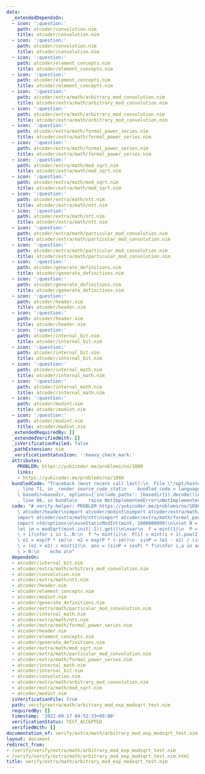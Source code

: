```yaml
---
data:
  _extendedDependsOn:
  - icon: ':question:'
    path: atcoder/convolution.nim
    title: atcoder/convolution.nim
  - icon: ':question:'
    path: atcoder/convolution.nim
    title: atcoder/convolution.nim
  - icon: ':question:'
    path: atcoder/element_concepts.nim
    title: atcoder/element_concepts.nim
  - icon: ':question:'
    path: atcoder/element_concepts.nim
    title: atcoder/element_concepts.nim
  - icon: ':question:'
    path: atcoder/extra/math/arbitrary_mod_convolution.nim
    title: atcoder/extra/math/arbitrary_mod_convolution.nim
  - icon: ':question:'
    path: atcoder/extra/math/arbitrary_mod_convolution.nim
    title: atcoder/extra/math/arbitrary_mod_convolution.nim
  - icon: ':question:'
    path: atcoder/extra/math/formal_power_series.nim
    title: atcoder/extra/math/formal_power_series.nim
  - icon: ':question:'
    path: atcoder/extra/math/formal_power_series.nim
    title: atcoder/extra/math/formal_power_series.nim
  - icon: ':question:'
    path: atcoder/extra/math/mod_sqrt.nim
    title: atcoder/extra/math/mod_sqrt.nim
  - icon: ':question:'
    path: atcoder/extra/math/mod_sqrt.nim
    title: atcoder/extra/math/mod_sqrt.nim
  - icon: ':question:'
    path: atcoder/extra/math/ntt.nim
    title: atcoder/extra/math/ntt.nim
  - icon: ':question:'
    path: atcoder/extra/math/ntt.nim
    title: atcoder/extra/math/ntt.nim
  - icon: ':question:'
    path: atcoder/extra/math/particular_mod_convolution.nim
    title: atcoder/extra/math/particular_mod_convolution.nim
  - icon: ':question:'
    path: atcoder/extra/math/particular_mod_convolution.nim
    title: atcoder/extra/math/particular_mod_convolution.nim
  - icon: ':question:'
    path: atcoder/generate_definitions.nim
    title: atcoder/generate_definitions.nim
  - icon: ':question:'
    path: atcoder/generate_definitions.nim
    title: atcoder/generate_definitions.nim
  - icon: ':question:'
    path: atcoder/header.nim
    title: atcoder/header.nim
  - icon: ':question:'
    path: atcoder/header.nim
    title: atcoder/header.nim
  - icon: ':question:'
    path: atcoder/internal_bit.nim
    title: atcoder/internal_bit.nim
  - icon: ':question:'
    path: atcoder/internal_bit.nim
    title: atcoder/internal_bit.nim
  - icon: ':question:'
    path: atcoder/internal_math.nim
    title: atcoder/internal_math.nim
  - icon: ':question:'
    path: atcoder/internal_math.nim
    title: atcoder/internal_math.nim
  - icon: ':question:'
    path: atcoder/modint.nim
    title: atcoder/modint.nim
  - icon: ':question:'
    path: atcoder/modint.nim
    title: atcoder/modint.nim
  _extendedRequiredBy: []
  _extendedVerifiedWith: []
  _isVerificationFailed: false
  _pathExtension: nim
  _verificationStatusIcon: ':heavy_check_mark:'
  attributes:
    PROBLEM: https://yukicoder.me/problems/no/1080
    links:
    - https://yukicoder.me/problems/no/1080
  bundledCode: "Traceback (most recent call last):\n  File \"/opt/hostedtoolcache/Python/3.10.6/x64/lib/python3.10/site-packages/onlinejudge_verify/documentation/build.py\"\
    , line 71, in _render_source_code_stat\n    bundled_code = language.bundle(stat.path,\
    \ basedir=basedir, options={'include_paths': [basedir]}).decode()\n  File \"/opt/hostedtoolcache/Python/3.10.6/x64/lib/python3.10/site-packages/onlinejudge_verify/languages/nim.py\"\
    , line 86, in bundle\n    raise NotImplementedError\nNotImplementedError\n"
  code: "# verify-helper: PROBLEM https://yukicoder.me/problems/no/1080\n\nimport\
    \ atcoder/header\nimport atcoder/modint\nimport atcoder/extra/math/mod_sqrt\n\
    import atcoder/extra/math/ntt\nimport atcoder/extra/math/formal_power_series\n\
    import std/options\n\nuseStaticModInt(mint, 1000000009)\n\nlet N = nextInt()\n\
    let im = modSqrt(mint.init(-1)).get()\n\nvar\n  f = mint(1)\n  P = initFormalPowerSeries[mint](N\
    \ + 1)\nfor i in 1..N:\n  f *= mint(i)\n  P[i] = mint(i + 1).pow(2)\n\nlet\n \
    \ e1 = exp(P * im)\n  e2 = exp(P * (-im))\n  sinP = (e1 - e2) / (im * 2)\n  cosP\
    \ = (e1 + e2) / mint(2)\n  ans = (sinP + cosP) * f\n\nfor i,a in ans:\n  if i\
    \ > 0:\n    echo a\n"
  dependsOn:
  - atcoder/internal_bit.nim
  - atcoder/extra/math/arbitrary_mod_convolution.nim
  - atcoder/convolution.nim
  - atcoder/extra/math/ntt.nim
  - atcoder/header.nim
  - atcoder/element_concepts.nim
  - atcoder/modint.nim
  - atcoder/generate_definitions.nim
  - atcoder/extra/math/particular_mod_convolution.nim
  - atcoder/internal_math.nim
  - atcoder/extra/math/ntt.nim
  - atcoder/extra/math/formal_power_series.nim
  - atcoder/header.nim
  - atcoder/element_concepts.nim
  - atcoder/generate_definitions.nim
  - atcoder/extra/math/mod_sqrt.nim
  - atcoder/extra/math/particular_mod_convolution.nim
  - atcoder/extra/math/formal_power_series.nim
  - atcoder/internal_math.nim
  - atcoder/internal_bit.nim
  - atcoder/convolution.nim
  - atcoder/extra/math/arbitrary_mod_convolution.nim
  - atcoder/extra/math/mod_sqrt.nim
  - atcoder/modint.nim
  isVerificationFile: true
  path: verify/extra/math/arbitrary_mod_exp_modsqrt_test.nim
  requiredBy: []
  timestamp: '2022-09-17 04:52:33+09:00'
  verificationStatus: TEST_ACCEPTED
  verifiedWith: []
documentation_of: verify/extra/math/arbitrary_mod_exp_modsqrt_test.nim
layout: document
redirect_from:
- /verify/verify/extra/math/arbitrary_mod_exp_modsqrt_test.nim
- /verify/verify/extra/math/arbitrary_mod_exp_modsqrt_test.nim.html
title: verify/extra/math/arbitrary_mod_exp_modsqrt_test.nim
---
```

